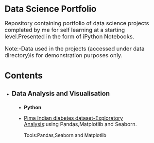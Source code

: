 <!DOCTYPE html>
<html>
<body>
<h1 > Data Science Portfolio </h1>
<p style="font-size:130%;">Repository containing portfolio of data science projects completed by me for self learning at a starting level.Presented in the form of iPython Notebooks.</p>

<p style="font-size:130%;">Note:-Data used in the projects (accessed under data directory)is for demonstration purposes only.</p>
<h1 > Contents </h1>

<dl>
<ul>
  <dt ><li><h2> Data Analysis and Visualisation </h2></li></dt>
  <dd><li><h3> Python </h3> </li></dd>

<div class="relative">
  <dd><li><p style="font-size:120%;"><a href="https://github.com/Harshit793/Data-Science-Portfolio/blob/master/Pima_Indian_diabetes.ipynb">Pima Indian diabetes dataset-Exploratory Analysis</a>:using Pandas,Matplotlib and Seaborn.</p></li><dd>
</div>
<dd><p style="font-size:110%;">Tools:Pandas,Seaborn and Matplotlib</dd></p>
</ul>
</dl>
</body>


  


